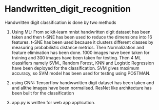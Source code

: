 # Handwritten_digit_recognition
Handwritten digit classification is done by two methods
1. Using ML:
From scikit-learn mnist handwritten digit dataset has been taken and then t-SNE has been used to reduce the dimensions into 16 features. t-SNE has been used because it clusters different classes by measuring probabilistic distance metrics. Then Normalization and feature elimination has been done. 1000 images have been taken for training and 300 images have been taken for testing. Then 4 ML classifiers namely SVM., Random Forest, KNN and Logistic Regression have been deployed for the classification. SVM gives maximum accuracy, so SVM model has been used for testing using POSTMAN.

2. using CNN:
Tensorflow handwwritten digit dataset has been taken and and allthe images have been normalised. ResNet like architecture has been built for the classification

3. app.py is written for web app application.